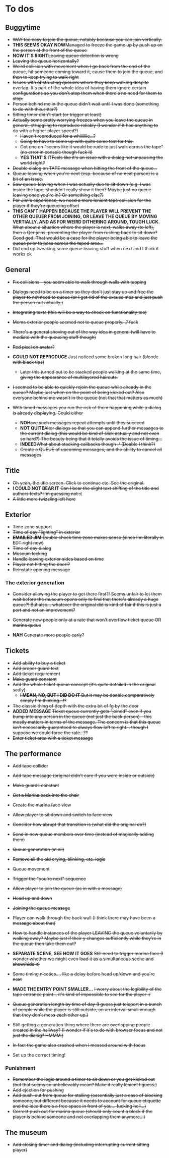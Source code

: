# To dos

## Buggytime
* ~~WAY too easy to join the queue, notably because you can join vertically.~~
* **THIS SEEMS OKAY NOW**~~Managed to freeze the game up by push up on the person at the front of the queue~~
* **NOW IT'S RIGHT**~~Leaving queue detection is wrong~~
* ~~Leaving the queue horizontally?~~
* ~~Weird collision with movement when I go back from the end of the queue, hit someone coming toward it, cause them to join the queue, and then to keep trying to walk right~~
* ~~Issues with obstructing queuers where they keep walking despite overlap. It's part of the whole idea of having them ignore certain configurations so you don't stop them when there's no need for them to stop.~~
* ~~Person behind me in the queue didn't wait until I was done (something to do with this.sitter?)~~
* ~~Sitting timer didn't start (or trigger at least)~~
* ~~Actually some pretty worrying freezes when you leave the queue in general, struggling to reproduce reliably (I wonder if it had anything to do with a higher player speed?)~~
  * ~~Haven't reproduced for a whiiiillle...?~~
  * ~~Going to have to come up with quite some test for this.~~
  * ~~Got one on "seems like it would be rude to just walk across the tape" (no error in console though fuck it)~~
  * **YES THAT'S IT**~~Feels like it's an issue with a dialog not unpausing the world right?~~
* ~~Double dialog on TAPE message when hitting the front of the queue...~~
* ~~Queue leaving when you're next (esp. because of no next person) is a bit of an issue.~~
* ~~Saw queue-leaving when I was actually due to sit down (e.g. I was inside the tape, shouldn't really show it then? Maybe just no queue leaving once you're in? Or something else?)~~
* ~~Per Jim's experience, we need a more lenient tape collision for the player if they're queueing offset~~
* **THIS CAN'T HAPPEN BECAUSE THE PLAYER WILL PREVENT THE OTHER QUEUER FROM JOINING, OR LEAVE THE QUEUE BY MOVING VERTIALLY. AND AS FOR WEIRD DITHERING AROUND, TOUGH LUCK.** ~~What about a situation where the player is next, walks away (to left), then a Qer joins, preventing the player from rushing back to sit down? Good god. That would be a case for the player being able to leave the queue prior to pass across the taped area...~~
* Did end up tweaking some queue leaving stuff when next and I think it works ok

## General
* ~~Fix collisions - you seem able to walk through walls with tapping~~
* ~~Dialogs need to be on a timer so they don't just stay up and free the player to not need to queue (or I get rid of the excuse mes and just push the person out actually.)~~
* ~~Integrating texts (this will be a way to check on functionality too)~~
* ~~Moma exterior people seemed not to queue properly...? fuck~~
* ~~There's a general shoving out of the way idea in general (will have to mediate with the queueing stuff though)~~
* ~~Red pixel on avatar?~~
* **COULD NOT REPRODUCE** ~~Just noticed some broken long hair (blonde with black tips)~~
  * ~~Later this turned out to be stacked people walking at the same time, giving the appearance of multilayered haircuts.~~
* ~~I seemed to be able to quickly rejoin the queue while already in the queue? Maybe just when on the point of being kicked out? Also everyone behind me wasn't in the queue (not that that matters as much)~~

* ~~With timed messages you run the risk of them happening while a dialog is already displaying. Could either~~
  * **NO**~~Have such messages repeat attempts until they succeed~~
  * **NOT QUITE**~~Alter dialogs so that you can append further messages to the current dialog (this would be kind of slick actually and not even so hard?) The beauty being that it totally avoids the issue of timing...~~
  * **INDEED**~~What about stacking callbacks though :/ (Doable I think?)~~
  * ~~Create a QUEUE of upcoming messages, and the ability to cancel all messages~~

## Title
* ~~Oh yeah, the title screen. Click to continue etc. See the original.~~
* **I COULD NOT BEAR IT** ~~Can I bear the slight text shifting of the title and authors texts? I'm guessing not :(~~
* ~~A little more twizzling left here~~

## Exterior
* ~~Time zone support~~
* ~~Time of day "lighting" in exterior~~
* ~~**EMAILED JIM** Double check time zone makes sense (since I'm literally in EDT right now)~~
* ~~Time of day dialog~~
* ~~Museum locking~~
* ~~Handle leaving exterior sides based on time~~
* ~~Player not hitting the door!?~~
* ~~Reinstate opening message~~

### The exterior generation
* ~~Consider allowing the player to get there first?! Seems unfair to let them wait before the museum opens only to find that there's already a huge queue?! But also... whatever the original did is kind of fair if this is just a port and not an improvement?~~

* ~~Generate new people only at a rate that won't overflow ticket queue OR marina queue~~
* **NAH** ~~Generate more people early?~~

## Tickets
* ~~Add ability to buy a ticket~~
* ~~Add proper guard text~~
* ~~Add ticket requirement~~
* ~~Make guard constant~~
* ~~Add the whole ticket queue concept (it's quite detailed in the original sadly)~~
  * ~~**I MEAN, NO, BUT I DID DO IT** But it may be doable comparatively simply I'm thinking...!?~~
* ~~The classic thing of depth with the extra bit of fg by the door~~
* **ADDED MESSAGE** ~~Ticket queue currently gets "joined" even if you bump into any person in the queue (not just the back person) - this mostly matters in terms of the message. The concern is that this queue isn't necessarily guaranteed to always flow left to right... though I suppose we could force the rate...??~~
* ~~Enter ticket area with a ticket message~~

## The performance
* ~~Add tape collider~~
* ~~Add tape message (original didn't care if you were inside or outside)~~
* ~~Make guards constant~~
* ~~Get a Marina back into the chair~~
* ~~Create the marina face view~~
* ~~Allow player to sit down and switch to face view~~
* ~~Consider how abrupt that transition is (what did the original do?)~~
* ~~Send in new queue members over time (instead of magically adding them)~~
* ~~Queue generation (at all)~~
* ~~Remove all the old crying, blinking, etc. logic~~
* ~~Queue movement~~
* ~~Trigger the "you're next" sequence~~
* ~~Allow player to join the queue (as in with a message)~~
* ~~Head up and down~~
* ~~Joining the queue message~~
* ~~Player can walk through the back wall (I think there may have been a message about that)~~
* ~~How to handle instances of the player LEAVING the queue voluntarily by walking away? Maybe just if their y changes sufficiently while they're in the queue then take them out?~~
* **SEPARATE SCENE, SEE HOW IT GOES** ~~Still need to trigger marina face (I wonder whether we might even load it as a simultaneous scene and show/hide it)~~
* ~~Some timing niceties.... like a delay before head up/down and you're next~~
* **MADE THE ENTRY POINT SMALLER...** ~~I worry about the legibility of the tape entrance point... it's kind of impossible to see for the player :/~~
* ~~Queue generation length by time of day (I guess just teleport in a bunch of people while the player is still outside, on an interval small enough that they don't mess each other up.)~~
* ~~Still getting a generation thing where there are overlapping people created in the hallway? (I wonder if it's to do with browser focus and not just the dialog? HMMM.)~~
* ~~In fact the game also crashed when I messed around with focus~~

* Set up the correct timing!

### Punishment
* ~~Remember the logic around a timer to sit down or you get kicked out (but that seems so unbelievably mean? Make it really lenient I guess.)~~
* ~~Add ejection for pushing~~
* ~~Add push-out from queue for stalling (essentially just a case of blocking someone, but different because it needs to account for queue etiquette and the idea there's a free space in front of you... fucking hell...)~~
* ~~Correct push out for marina queue (should only count a block if the player is behind someone and not overlapping them anymore...)~~

## The museum
* ~~Add closing timer and dialog (including interrupting current sitting player)~~
